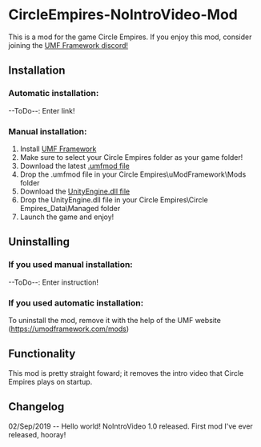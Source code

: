 # CircleEmpires-NoIntroVideo-Mod
This is a mod for the game Circle Empires.
If you enjoy this mod, consider joining the [UMF Framework discord!](https://discordapp.com/invite/FMrhTnH)

## Installation
### Automatic installation:
--ToDo--: Enter link!

### Manual installation:
1. Install [UMF Framework](https://umodframework.com/wiki/install)
2. Make sure to select your Circle Empires folder as your game folder!
3. Download the latest [.umfmod file](https://github.com/RoJoJoey/CENoIntroVideoMod/releases)
4. Drop the .umfmod file in your Circle Empires\uModFramework\Mods folder
5. Download the [UnityEngine.dll file ](https://github.com/RoJoJoey/CENoIntroVideoMod/releases)
6. Drop the UnityEngine.dll file in your Circle Empires\Circle Empires_Data\Managed folder
7. Launch the game and enjoy!


## Uninstalling
### If you used manual installation:
--ToDo--: Enter instruction!
### If you used automatic installation:
To uninstall the mod, remove it with the help of the UMF website (https://umodframework.com/mods)

## Functionality
This mod is pretty straight foward; it removes the intro video that Circle Empires plays on startup.

## Changelog
 02/Sep/2019 -- Hello world!
	NoIntroVideo 1.0 released. First mod I've ever released, hooray!
	
